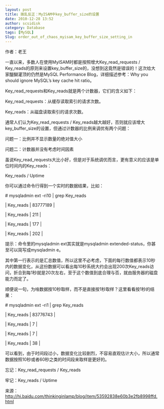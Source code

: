 ```yaml
---
layout: post
title: 拨乱反正：MyISAM中key_buffer_size的设置
date: 2010-12-28 13:52
author: scsidisk
category: Database
tags: [MySQL]
Slug: order_out_of_chaos_myisam_key_buffer_size_setting_in
---
```


作者：老王

一直以来，多数人在使用MyISAM时都是按照增大Key\_read\_requests /
Key\_reads的原则来设置key\_buffer\_size的，没想到这竟然是错误的！这次给大家醍醐灌顶的仍然是MySQL
Performance Blog，详细描述参考：Why you should ignore MySQL’s key cache
hit ratio。

Key\_read\_requests和Key\_reads就是两个计数器，它们的含义如下：

Key\_read\_requests：从缓存读取索引的请求次数。

Key\_reads：从磁盘读取索引的请求次数。

通常人们认为Key\_read\_requests /
Key\_reads越大越好，否则就应该增大key\_buffer\_size的设置，但通过计数器的比例来调优有两个问题：

问题一：比例并不显示数量的绝对值大小

问题二：计数器并没有考虑时间因素

虽说Key\_read\_requests大比小好，但是对于系统调优而言，更有意义的应该是单位时间内的Key\_reads：

Key\_reads / Uptime

你可以通过命令行得到一个实时的数据结果，比如：

\# mysqladmin ext -ri10 | grep Key\_reads

| Key\_reads | 83777189 |

| Key\_reads | 211 |

| Key\_reads | 177 |

| Key\_reads | 202 |

提示：命令里的mysqladmin ext其实就是mysqladmin
extended-status，你甚至可以简写成mysqladmin e。

其中第一行表示的是汇总数值，所以这里不必考虑，下面的每行数值都表示10秒内的数据变化，从这份数据可以看出每10秒系统大约会出现200次Key\_reads访问，折合到每1秒就是20次左右，至于这个数值到底合理与否，就由服务器的磁盘能力而定了。

顺便说一句，为啥数据按10秒取样，而不是直接按1秒取样？这里看看按1秒的结果：

\# mysqladmin ext -ri1 | grep Key\_reads

| Key\_reads | 83776743 |

| Key\_reads | 7 |

| Key\_reads | 7 |

| Key\_reads | 38 |

可以看到，由于时间段过小，数据变化比较剧烈，不容易直观估计大小，所以通常数据按照10秒或者60秒之类的时间段来取样是更好的。

忘记：Key\_read\_requests / Key\_reads

牢记：Key\_reads / Uptime

来源：http://hi.baidu.com/thinkinginlamp/blog/item/53592838e60b3e2fb8998ffd.html

 
